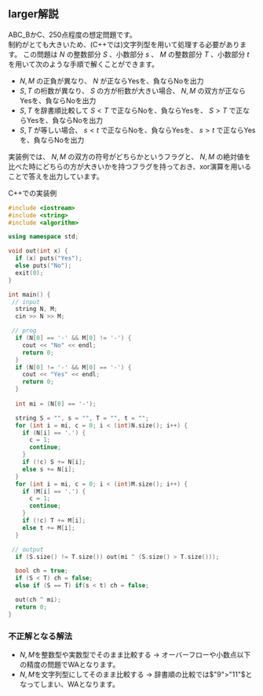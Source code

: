 larger解説
-----

ABC_BかC、250点程度の想定問題です。\
制約がとても大きいため、(C++では)文字列型を用いて処理する必要があります。
この問題は $N$ の整数部分 $S$ 、小数部分 $s$ 、 $M$ の整数部分 $T$ 、小数部分 $t$ を用いて次のような手順で解くことができます。

- $N,M$ の正負が異なり、 $N$ が正ならYesを、負ならNoを出力
- $S,T$ の桁数が異なり、 $S$ の方が桁数が大きい場合、 $N,M$ の双方が正ならYesを、負ならNoを出力
- $S,T$ を辞書順比較して $S < T$ で正ならNoを、負ならYesを、 $S>T$ で正ならYesを、負ならNoを出力
- $S,T$ が等しい場合、 $s < t$ で正ならNoを、負ならYesを、 $s>t$ で正ならYesを、負ならNoを出力

実装例では、 $N,M$ の双方の符号がどちらかというフラグと、 $N,M$ の絶対値を比べた時にどちらの方が大きいかを持つフラグを持っておき、xor演算を用いることで答えを出力しています。

C++での実装例
``` cpp
#include <iostream>
#include <string>
#include <algorithm>

using namespace std;

void out(int x) {
  if (x) puts("Yes");
  else puts("No");
  exit(0);
}

int main() {
 // input
  string N, M;
  cin >> N >> M;

 // prog
  if (N[0] == '-' && M[0] != '-') {
    cout << "No" << endl;
    return 0;
  }
  if (N[0] != '-' && M[0] == '-') {
    cout << "Yes" << endl;
    return 0;
  }
  
  int mi = (N[0] == '-');

  string S = "", s = "", T = "", t = "";
  for (int i = mi, c = 0; i < (int)N.size(); i++) {
    if (N[i] == '.') {
      c = 1;
      continue;
    }
    if (!c) S += N[i];
    else s += N[i];
  }
  for (int i = mi, c = 0; i < (int)M.size(); i++) {
    if (M[i] == '.') {
      c = 1;
      continue;
    }
    if (!c) T += M[i];
    else t += M[i];
  }

 // output
  if (S.size() != T.size()) out(mi ^ (S.size() > T.size()));

  bool ch = true;
  if (S < T) ch = false;
  else if (S == T) if(s < t) ch = false;

  out(ch ^ mi);
  return 0;
}

```

### 不正解となる解法
- $N,M$を整数型や実数型でそのまま比較する → オーバーフローや小数点以下の精度の問題でWAとなります。
- $N,M$を文字列型にしてそのまま比較する → 辞書順の比較では$"9">"11"$となってしまい、WAとなります。
